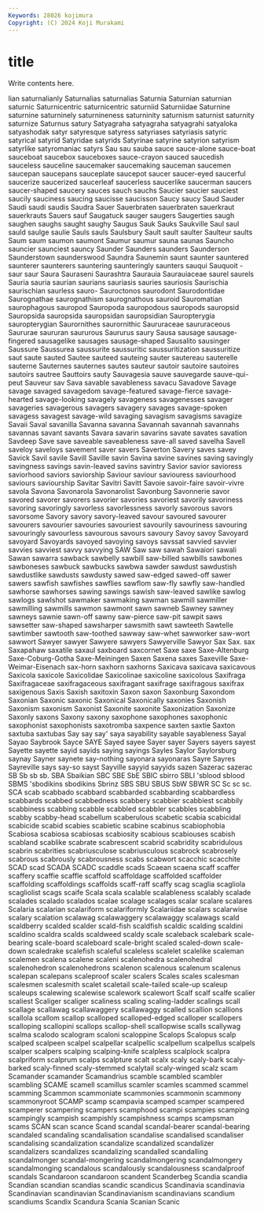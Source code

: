 ```yaml
---
Keywords: 28026 kojimura
Copyright: (C) 2024 Koji Murakami
---
```


# title

Write contents here.



lian saturnalianly
Saturnalias saturnalias Saturnia Saturnian saturnian saturnic Saturnicentric saturnicentric saturniid Saturniidae
Saturnine saturnine saturninely saturnineness saturninity saturnism saturnist saturnity saturnize Saturnus
satury Satyagraha satyagraha satyagrahi satyaloka satyashodak satyr satyresque satyress satyriases
satyriasis satyric satyrical satyrid Satyridae satyrids Satyrinae satyrine satyrion satyrism
satyrlike satyromaniac satyrs Sau sau sauba sauce sauce-alone sauce-boat sauceboat
saucebox sauceboxes sauce-crayon sauced saucedish sauceless sauceline saucemaker saucemaking sauceman
saucemen saucepan saucepans sauceplate saucepot saucer saucer-eyed saucerful saucerize saucerized
saucerleaf saucerless saucerlike saucerman saucers saucer-shaped saucery sauces sauch sauchs
Saucier saucier sauciest saucily sauciness saucing saucisse saucisson Saucy saucy
Saud Sauder Saudi saudi saudis Saudra Sauer Sauerbraten sauerbraten sauerkraut
sauerkrauts Sauers sauf Saugatuck sauger saugers Saugerties saugh saughen saughs
saught saughy Saugus Sauk Sauks Saukville Saul saul sauld saulge
saulie Sauls sauls Saulsbury Sault sault saulter Saulteur saults Saum
saum saumon saumont Saumur saumur sauna saunas Sauncho sauncier saunciest
sauncy Saunder Saunders saunders Saunderson Saunderstown saunderswood Saundra Saunemin saunt
saunter sauntered saunterer saunterers sauntering saunteringly saunters sauqui Sauquoit -saur
saur Saura Sauraseni Saurashtra Saurauia Saurauiaceae saurel saurels Sauria sauria
saurian saurians sauriasis sauries sauriosis Saurischia saurischian saurless sauro- Sauroctonos
saurodont Saurodontidae Saurognathae saurognathism saurognathous sauroid Sauromatian saurophagous sauropod Sauropoda
sauropodous sauropods sauropsid Sauropsida sauropsida sauropsidan sauropsidian Sauropterygia sauropterygian Saurornithes
saurornithic Saururaceae saururaceous Saururae saururan saururous Saururus saury Sausa sausage
sausage-fingered sausagelike sausages sausage-shaped Sausalito sausinger Saussure Saussurea saussurite saussuritic
saussuritization saussuritize saut saute sauted Sautee sauteed sauteing sauter sautereau
sauterelle sauterne Sauternes sauternes sautes sauteur sautoir sautoire sautoires sautoirs
sautree Sauttoirs sauty Sauvagesia sauve sauvegarde sauve-qui-peut Sauveur sav Sava
savable savableness savacu Savadove Savage savage savaged savagedom savage-featured savage-fierce
savage-hearted savage-looking savagely savageness savagenesses savager savageries savagerous savagers savagery
savages savage-spoken savagess savagest savage-wild savaging savagism savagisms savagize Savaii
Saval savanilla Savanna savanna Savannah savannah savannahs savannas savant savants
Savara savarin savarins savate savates savation Savdeep Save save saveable
saveableness save-all saved savelha Savell saveloy saveloys savement saver savers
Saverton Savery saves savey Savick Savil savile Savill Saville savin
Savina savine savines saving savingly savingness savings savin-leaved savins savintry
Savior savior savioress saviorhood saviors saviorship Saviour saviour saviouress saviourhood
saviours saviourship Savitar Savitri Savitt Savoie savoir-faire savoir-vivre savola Savona
Savonarola Savonarolist Savonburg Savonnerie savor savored savorer savorers savorier savories
savoriest savorily savoriness savoring savoringly savorless savorlessness savorly savorous savors
savorsome Savory savory savory-leaved savour savoured savourer savourers savourier savouries
savouriest savourily savouriness savouring savouringly savourless savourous savours savoury Savoy
savoy Savoyard savoyard Savoyards savoyed savoying savoys savssat savvied savvier
savvies savviest savvy savvying SAW Saw saw sawah Sawaiori sawali
Sawan sawarra sawback sawbelly sawbill saw-billed sawbills sawbones sawboneses sawbuck
sawbucks sawbwa sawder sawdust sawdustish sawdustlike sawdusts sawdusty sawed saw-edged
sawed-off sawer sawers sawfish sawfishes sawflies sawflom saw-fly sawfly saw-handled
sawhorse sawhorses sawing sawings sawish saw-leaved sawlike sawlog sawlogs sawlshot
sawmaker sawmaking sawman sawmill sawmiller sawmilling sawmills sawmon sawmont sawn
sawneb Sawney sawney sawneys sawnie sawn-off sawny saw-pierce saw-pit sawpit
saws sawsetter saw-shaped sawsharper sawsmith sawt sawteeth Sawtelle sawtimber sawtooth
saw-toothed sawway saw-whet sawworker saw-wort sawwort Sawyer sawyer Sawyere sawyers
Sawyerville Sawyor Sax Sax. sax Saxapahaw saxatile saxaul saxboard saxcornet
Saxe saxe Saxe-Altenburg Saxe-Coburg-Gotha Saxe-Meiningen Saxen Saxena saxes Saxeville Saxe-Weimar-Eisenach
sax-horn saxhorn saxhorns Saxicava saxicava saxicavous Saxicola saxicole Saxicolidae Saxicolinae
saxicoline saxicolous Saxifraga Saxifragaceae saxifragaceous saxifragant saxifrage saxifragous saxifrax saxigenous
Saxis Saxish saxitoxin Saxon saxon Saxonburg Saxondom Saxonian Saxonic saxonic
Saxonical Saxonically saxonies Saxonish Saxonism saxonism Saxonist Saxonite saxonite Saxonization
Saxonize Saxonly saxons Saxony saxony saxophone saxophones saxophonic saxophonist saxophonists
saxotromba saxpence saxten saxtie Saxton saxtuba saxtubas Say say say'
saya sayability sayable sayableness Sayal Sayao Saybrook Sayce SAYE Sayed
sayee Sayer sayer Sayers sayers sayest Sayette sayette sayid sayids
saying sayings Sayles Saylor Saylorsburg saynay Sayner saynete say-nothing sayonara
sayonaras Sayre Sayres Sayreville says say-so sayst Sayville sayyid sayyids
sazen Sazerac sazerac SB Sb sb sb. SBA Sbaikian SBC
SBE SbE SBIC sbirro SBLI 'sblood sblood SBMS 'sbodikins sbodikins
Sbrinz SBS SBU SBUS SbW SBWR SC Sc sc sc.
SCA scab scabbado scabbard scabbarded scabbarding scabbardless scabbards scabbed scabbedness
scabbery scabbier scabbiest scabbily scabbiness scabbing scabble scabbled scabbler scabbles
scabbling scabby scabby-head scabellum scaberulous scabetic scabia scabicidal scabicide scabid
scabies scabietic scabine scabinus scabiophobia Scabiosa scabiosa scabiosas scabiosity scabious
scabiouses scabish scabland scablike scabrate scabrescent scabrid scabridity scabridulous scabrin
scabrities scabriusculose scabriusculous scabrock scabrosely scabrous scabrously scabrousness scabs scabwort
scacchic scacchite SCAD scad SCADA SCADC scaddle scads Scaean scaena
scaff scaffer scaffery scaffie scaffle scaffold scaffoldage scaffolded scaffolder scaffolding
scaffoldings scaffolds scaff-raff scaffy scag scaglia scagliola scagliolist scags scaife
Scala scala scalable scalableness scalably scalade scalades scalado scalados scalae
scalage scalages scalar scalare scalares Scalaria scalarian scalariform scalariformly Scalariidae
scalars scalarwise scalary scalation scalawag scalawaggery scalawaggy scalawags scald scaldberry
scalded scalder scald-fish scaldfish scaldic scalding scaldini scaldino scaldra scalds
scaldweed scaldy scale scaleback scalebark scale-bearing scale-board scaleboard scale-bright scaled
scaled-down scale-down scaledrake scalefish scaleful scaleless scalelet scalelike scaleman scalemen
scalena scalene scaleni scalenohedra scalenohedral scalenohedron scalenohedrons scalenon scalenous scalenum
scalenus scalepan scalepans scaleproof scaler scalers Scales scales scalesman scalesmen
scalesmith scalet scaletail scale-tailed scale-up scaleup scaleups scalewing scalewise scalework
scalewort Scalf scalf scalfe scalier scaliest Scaliger scaliger scaliness scaling
scaling-ladder scalings scall scallage scallawag scallawaggery scallawaggy scalled scallion scallions
scallola scallom scallop scalloped scalloped-edged scalloper scallopers scalloping scallopini scallops
scallop-shell scallopwise scalls scallywag scalma scalodo scalogram scaloni scaloppine Scalops
Scalopus scalp scalped scalpeen scalpel scalpellar scalpellic scalpellum scalpellus scalpels
scalper scalpers scalping scalping-knife scalpless scalplock scalpra scalpriform scalprum scalps
scalpture scalt scalx scaly scaly-bark scaly-barked scaly-finned scaly-stemmed scalytail scaly-winged
scalz scam Scamander scamander Scamandrius scamble scambled scambler scambling SCAME
scamell scamillus scamler scamles scammed scammel scamming Scammon scammoniate scammonies
scammonin scammony scammonyroot SCAMP scamp scampavia scamped scamper scampered scamperer
scampering scampers scamphood scampi scampies scamping scampingly scampish scampishly scampishness
scamps scampsman scams SCAN scan scance Scand scandal scandal-bearer scandal-bearing
scandaled scandaling scandalisation scandalise scandalised scandaliser scandalising scandalization scandalize scandalized
scandalizer scandalizers scandalizes scandalizing scandalled scandalling scandalmonger scandal-mongering scandalmongering scandalmongery
scandalmonging scandalous scandalously scandalousness scandalproof scandals Scandaroon scandaroon scandent Scanderbeg
Scandia scandia Scandian scandian scandias scandic scandicus Scandinavia scandinavia Scandinavian
scandinavian Scandinavianism scandinavians scandium scandiums Scandix Scandura Scania Scanian Scanic

